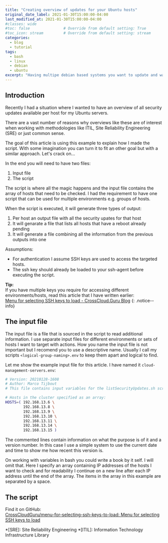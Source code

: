 ```yaml
---
title: "Creating overview of updates for your Ubuntu hosts"
original_date_label: 2021-01-30T15:00:00-04:00
last_modified_at: 2021-01-30T15:00:00-04:00
#classes: wide
#toc: false               # Override from default setting: True
#toc_icon: stream         # Override from default setting: stream
categories:
  - blog
  - tutorial
tags:
  - bash
  - linux
  - debian
  - ubuntu
excerpt: "Having multipe debian based systems you want to update and want to check what updates are available? This article will tell you how to get lists."
---
```


## Introduction
Recently I had a situation where I wanted to have an overview of all security updates available per host for my Ubuntu servers. 

There are a vast number of reasons why overviews like these are of interest when working with methodologies like ITIL, Site Reliability Engineering (SRE) or just common sense.

The goal of this article is using this example to explain how I made the script. With some imagination you can turn it to fit an other goal but with a similar approach. Let's crack on...

In the end you will need to have two files:
1. Input file
2. The script

The script is where all the magic happens and the input file contains the array of hosts that need to be checked. I had the requirement to have one script that can be used for multiple environments e.g. groups of hosts. 

When the script is executed, it will generate three types of output:
1.  Per host an output file with all the security upates for that host
2.  It will genarate a file that lists all hosts that have a reboot already pending
3.  It will generate a file combining all the information from the previous outputs into one

Assumptions:

* For authentication I assume SSH keys are used to access the targeted hosts.
* The ssh key should already be loaded to your ssh-agent before executing the script.
<!-- {: .notice} -->

**Tip:**  
If you have multiple keys you require for accessing different environments/hosts, read this article that I have written earlier:  
[Menu for selecting SSH keys to load - CrossCloud.Guru Blog](https://blog.crosscloud.guru/blog/tutorial/menu-for-selecting-ssh-keys-to-load/)
{: .notice--info}

## The input file
The input file is a file that is sourced in the script to read additional information. I use separate input files for different environments or sets of hosts I want to target with actions. How you name the input file is not important but I recomend you to use a descriptive name. Usually I call my scripts `<logical-group-naming>.env` to keep them apart and logical to find.

Let me show the example input file for this article. I have named it `cloud-management-servers.env`:

```bash
# Version: 20210128-1608
# Author: Marco Tijbout
# This file contains input variables for the listSecurityUpdates.sh script.

# Hosts in the cluster specified as an array:
HOSTS=( 192.168.13.6 \
        192.168.13.8 \
        192.168.13.9 \
        192.168.13.10 \
        192.168.13.11 \
        192.168.13.14 \
        192.168.13.15 )

```

The commented lines contain information on what the purpose is of it and a version number. In this case I use a simple system to use the current date and time to show me how recent this version is.

On working with variables in bash you could write a book by it self. I will omit that.
Here I specify an array containing IP addresses of the hosts I want to check and for readability I continue on a new line after each IP address until the end of the array. The items in the array in this example are separated by a space.




## The script

Find it on GitHub:  
[CrossCloudGuru/menu-for-selecting-ssh-keys-to-load: Menu for selecting SSH keys to load](https://github.com/CrossCloudGuru/menu-for-selecting-ssh-keys-to-load)



*[SRE]: Site Reliability Engineering
*[ITIL]: Information Technology Infrastructure Library